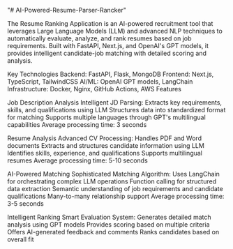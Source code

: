 "# AI-Powered-Resume-Parser-Rancker" 


The Resume Ranking Application is an AI-powered recruitment tool that leverages Large Language Models (LLM) and advanced NLP techniques to automatically evaluate, analyze, and rank resumes based on job requirements. Built with FastAPI, Next.js, and OpenAI's GPT models, it provides intelligent candidate-job matching with detailed scoring and analysis.

Key Technologies
Backend: FastAPI, Flask, MongoDB
Frontend: Next.js, TypeScript, TailwindCSS
AI/ML: OpenAI GPT models, LangChain
Infrastructure: Docker, Nginx, GitHub Actions, AWS
Features



Job Description Analysis
Intelligent JD Parsing:
Extracts key requirements, skills, and qualifications using LLM
Structures data into standardized format for matching
Supports multiple languages through GPT's multilingual capabilities
Average processing time: 3 seconds


Resume Analysis
Advanced CV Processing:
Handles PDF and Word documents
Extracts and structures candidate information using LLM
Identifies skills, experience, and qualifications
Supports multilingual resumes
Average processing time: 5-10 seconds



AI-Powered Matching
Sophisticated Matching Algorithm:
Uses LangChain for orchestrating complex LLM operations
Function calling for structured data extraction
Semantic understanding of job requirements and candidate qualifications
Many-to-many relationship support
Average processing time: 3-5 seconds


Intelligent Ranking
Smart Evaluation System:
Generates detailed match analysis using GPT models
Provides scoring based on multiple criteria
Offers AI-generated feedback and comments
Ranks candidates based on overall fit

